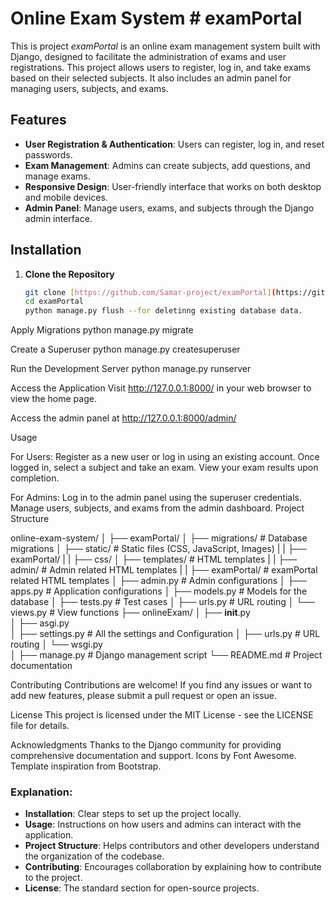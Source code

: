 # Online Exam System # examPortal
This is project *examPortal* is an online exam management system built with Django, designed to facilitate the administration of exams and user registrations. This project allows users to register, log in, and take exams based on their selected subjects. It also includes an admin panel for managing users, subjects, and exams.

## Features

- **User Registration & Authentication**: Users can register, log in, and reset passwords.
- **Exam Management**: Admins can create subjects, add questions, and manage exams.
- **Responsive Design**: User-friendly interface that works on both desktop and mobile devices.
- **Admin Panel**: Manage users, exams, and subjects through the Django admin interface.

## Installation

1. **Clone the Repository**
   ```bash
   git clone [https://github.com/Samar-project/examPortal](https://github.com/Samar-project/examPortal.git)
   cd examPortal
   python manage.py flush --for deletinng existing database data.

Apply Migrations
python manage.py migrate

Create a Superuser
python manage.py createsuperuser

Run the Development Server
python manage.py runserver

Access the Application
Visit http://127.0.0.1:8000/ in your web browser to view the home page.

Access the admin panel at http://127.0.0.1:8000/admin/

Usage

For Users:
Register as a new user or log in using an existing account.
Once logged in, select a subject and take an exam.
View your exam results upon completion.

For Admins:
Log in to the admin panel using the superuser credentials.
Manage users, subjects, and exams from the admin dashboard.
Project Structure

online-exam-system/
│
├── examPortal/
│   ├── migrations/          # Database migrations
│   ├── static/              # Static files (CSS, JavaScript, Images)
|   |    ├── examPortal/
|   |        ├── css/
│   ├── templates/           # HTML templates
|   |    ├── admin/          # Admin related HTML templates
|   |    ├── examPortal/     # examPortal related HTML templates
│   ├── admin.py             # Admin configurations
│   ├── apps.py              # Application configurations
│   ├── models.py            # Models for the database
│   ├── tests.py             # Test cases
│   ├── urls.py              # URL routing
│   └── views.py             # View functions
├── onlineExam/
│   ├── __init__.py          
│   ├── asgi.py            
│   ├── settings.py          # All the settings and Configuration
│   ├── urls.py              # URL routing
│   └── wsgi.py             
│
├── manage.py                # Django management script
└── README.md                # Project documentation


Contributing
Contributions are welcome! If you find any issues or want to add new features, please submit a pull request or open an issue.

License
This project is licensed under the MIT License - see the LICENSE file for details.

Acknowledgments
Thanks to the Django community for providing comprehensive documentation and support.
Icons by Font Awesome.
Template inspiration from Bootstrap.


### Explanation:
- **Installation**: Clear steps to set up the project locally.
- **Usage**: Instructions on how users and admins can interact with the application.
- **Project Structure**: Helps contributors and other developers understand the organization of the codebase.
- **Contributing**: Encourages collaboration by explaining how to contribute to the project.
- **License**: The standard section for open-source projects.






